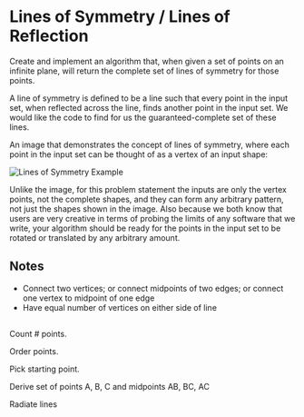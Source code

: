 # Lines of Symmetry / Lines of Reflection

Create and implement an algorithm that, when given a set of points on an
infinite plane, will return the complete set of lines of symmetry for those
points.

A line of symmetry is defined to be a line such that every point in the input
set, when reflected across the line, finds another point in the input set. We
would like the code to find for us the guaranteed-complete set of these lines.
 
An image that demonstrates the concept of lines of symmetry, where each point in
the input set can be thought of as a vertex of an input shape:

![Lines of Symmetry Example](https://www.onlinemathlearning.com/image-files/xlines-symmetry.png.pagespeed.ic.jD1kSL8EFu.png)

Unlike the image, for this problem statement the inputs are only the vertex
points, not the complete shapes, and they can form any arbitrary pattern, not
just the shapes shown in the image. Also because we both know that users are
very creative in terms of probing the limits of any software that we write,
your algorithm should be ready for the points in the input set to be rotated or
translated by any arbitrary amount.

## Notes

* Connect two vertices; or connect midpoints of two edges; or connect one vertex
to midpoint of one edge
* Have equal number of vertices on either side of line

##

Count # points.

Order points.

Pick starting point.

Derive set of points A, B, C and midpoints AB, BC, AC

Radiate lines 


